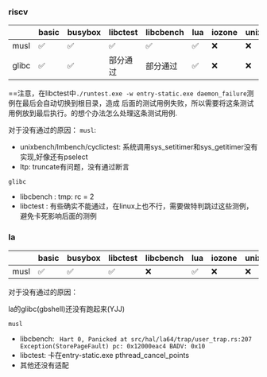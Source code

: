 ### riscv

|       | basic | busybox | libctest | libcbench | lua | iozone | unixbench | cyclictest | lmbench | iperf | netperf | ltp |
| ---   | ---   | ---     | ---      | ---       | --- | ---    | ---       | ---        | ---     | ---   | ---     | --- |
| musl  | ✅    | ✅     |  ✅      | ✅       | ✅  | ❌    | ❌        | ❌        | ❌      | ❌   | ❌      |❌  |
| glibc | ✅    | ✅     |  部分通过 |  部分通过 | ✅  |  ❌    | ❌       |  ❌        | ❌     | ❌    | ❌     | ❌  |

==注意，在libctest中`./runtest.exe -w entry-static.exe daemon_failure`测例在最后会自动切换到根目录，造成
后面的测试用例失败，所以需要将这条测试用例放到最后执行。的想个办法怎么处理这条测试用例.

对于没有通过的原因：
`musl`:

- unixbench/lmbench/cyclictest: 系统调用sys_setitimer和sys_getitimer没有实现,好像还有pselect
- ltp: truncate有问题，没有通过断言

`glibc` 

- libcbench : tmp: rc = 2
- libctest  : 有些确实不能通过，在linux上也不行，需要做特判跳过这些测例，避免卡死影响后面的测例


### la

|       | basic | busybox | libctest | libcbench | lua | iozone | unixbench | cyclictest | lmbench | iperf | netperf | ltp |
| ---   | ---   | ---     | ---      | ---       | --- | ---    | ---       | ---        | ---     | ---   | ---     | --- |
| musl  | ✅    | ✅     |  ✅      |     ❌    | ✅  | ❌    | ❌        | ❌        | ❌      | ❌   | ❌      |❌  |

对于没有通过的原因：

la的glibc(gbshell)还没有跑起来(YJJ)

`musl`

- libcbench: ` Hart 0, Panicked at src/hal/la64/trap/user_trap.rs:207 Exception(StorePageFault) pc: 0x12000eac4 BADV: 0x10`
- libctest: 卡在entry-static.exe pthread_cancel_points
- 其他还没有适配